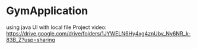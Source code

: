 # GymApplication
 using java UI with local file
Project video: https://drive.google.com/drive/folders/1JYWELN6Hy4xg4znUbv_Ny6NR_k-83B_Z?usp=sharing
